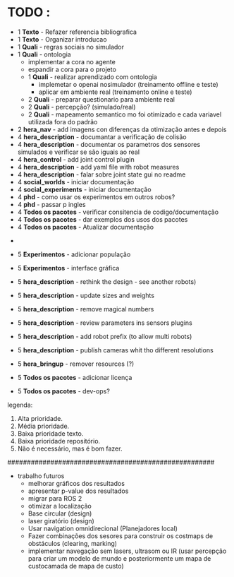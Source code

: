 # TODO :





* 1 **Texto** - Refazer referencia bibliografica
* 1 **Texto** - Organizar introducao
* 1 **Quali** - regras sociais no simulador
* 1 **Quali** - ontologia
  * implementar a cora no agente
  * espandir a cora para o projeto
  * 1 **Quali** - realizar aprendizado com ontologia
    * implemetar o openai nosimulador (treinamento offline e teste)
    * aplicar em ambiente real (treinamento online e teste)
  * 2 **Quali** - preparar questionario para ambiente real
  * 2 **Quali** - percepção? (simulado/real)
  * 2 **Quali** - mapeamento semantico
mo foi otimizado e cada variavel utilizada fora do padrão
* 2 **hera_nav** - add imagens con diferenças da otimização antes e depois
* 4 **hera_description** - documantar a verificação de colisão
* 4 **hera_description** - documentar os parametros dos sensores simulados e verificar se são iguais ao real
* 4 **hera_control** - add joint control plugin
* 4 **hera_description** - add yaml file with robot measures
* 4 **hera_description** - falar sobre joint state gui no readme
* 4 **social_worlds** - iniciar documentação
* 4 **social_experiments** - iniciar documentação
* 4 **phd** - como usar os experimentos em outros robos?
* 4 **phd** - passar p ingles
* 4 **Todos os pacotes** - verificar consitencia de codigo/documentação
* 4 **Todos os pacotes** - dar exemplos dos usos dos pacotes
* 4 **Todos os pacotes** - Atualizar documentação
-

* 5 **Experimentos** - adicionar população
* 5 **Experimentos** - interface gráfica

* 5 **hera_description** - rethink the design - see another robots)
* 5 **hera_description** - update sizes and weights
* 5 **hera_description** - remove magical numbers
* 5 **hera_description** - review parameters ins sensors plugins
* 5 **hera_description** - add robot prefix (to allow multi robots)
* 5 **hera_description** - publish cameras whit tho different resolutions
* 5 **hera_bringup** - remover resources (?)
* 5 **Todos os pacotes** - adicionar licença
* 5 **Todos os pacotes** - dev-ops?


legenda:
1. Alta prioridade.
2. Média prioridade.
3. Baixa prioridade texto.
4. Baixa prioridade repositório.
5. Não é necessário, mas é bom fazer.

#####################################################

* trabalho futuros
  * melhorar gráficos dos resultados
  * apresentar p-value dos resultados
  * migrar para ROS 2
  * otimizar a localização
  * Base circular (design)
  * laser giratório (design)
  * Usar navigation omnidirecional  (Planejadores local)
  * Fazer combinações dos sesores para construir os costmaps de obstáculos (clearing, marking)
  * implementar navegação sem lasers, ultrasom ou IR (usar percepção para criar um modelo de mundo e posteriormente um mapa de custocamada de mapa de custo)
